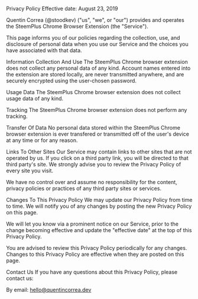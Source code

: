 Privacy Policy
Effective date: August 23, 2019

Quentin Correa (@stoodkev) ("us", "we", or "our") provides and operates the SteemPlus Chrome Browser Extension (the "Service").

This page informs you of our policies regarding the collection, use, and disclosure of personal data when you use our Service and the choices you have associated with that data.

Information Collection And Use
The SteemPlus Chrome browser extension does not collect any personal data of any kind. Account names entered into the extension are stored locally, are never transmitted anywhere, and are securely encrypted using the user-chosen password.

Usage Data
The SteemPlus Chrome browser extension does not collect usage data of any kind.

Tracking
The SteemPlus Chrome browser extension does not perform any tracking.

Transfer Of Data
No personal data stored within the SteemPlus Chrome browser extension is ever transfered or transmitted off of the user's device at any time or for any reason.

Links To Other Sites
Our Service may contain links to other sites that are not operated by us. If you click on a third party link, you will be directed to that third party's site. We strongly advise you to review the Privacy Policy of every site you visit.

We have no control over and assume no responsibility for the content, privacy policies or practices of any third party sites or services.

Changes To This Privacy Policy
We may update our Privacy Policy from time to time. We will notify you of any changes by posting the new Privacy Policy on this page.

We will let you know via a prominent notice on our Service, prior to the change becoming effective and update the "effective date" at the top of this Privacy Policy.

You are advised to review this Privacy Policy periodically for any changes. Changes to this Privacy Policy are effective when they are posted on this page.

Contact Us
If you have any questions about this Privacy Policy, please contact us:

By email: hello@quentincorrea.dev
